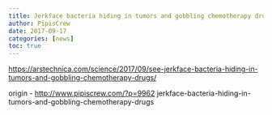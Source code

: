 ```yaml
---
title: Jerkface bacteria hiding in tumors and gobbling chemotherapy drugs
author: PipisCrew
date: 2017-09-17
categories: [news]
toc: true
---
```


https://arstechnica.com/science/2017/09/see-jerkface-bacteria-hiding-in-tumors-and-gobbling-chemotherapy-drugs/

origin - http://www.pipiscrew.com/?p=9962 jerkface-bacteria-hiding-in-tumors-and-gobbling-chemotherapy-drugs